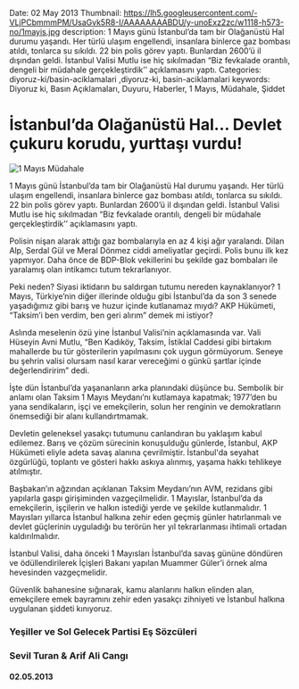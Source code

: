 Date: 02 May 2013
Thumbnail: https://lh5.googleusercontent.com/-VLjPCbmmmPM/UsaGvk5R8-I/AAAAAAAABDU/y-unoExz2zc/w1118-h573-no/1mayis.jpg
description: 1 Mayıs günü İstanbul’da tam bir Olağanüstü Hal durumu yaşandı. Her türlü ulaşım engellendi, insanlara binlerce gaz bombası atıldı, tonlarca su sıkıldı. 22 bin polis görev yaptı. Bunlardan 2600’ü il dışından geldi. İstanbul Valisi Mutlu ise hiç sıkılmadan “Biz fevkalade orantılı, dengeli bir müdahale gerçekleştirdik’’ açıklamasını yaptı.
Categories: diyoruz-ki/basin-aciklamalari ,diyoruz-ki, basin-aciklamalari
keywords: Diyoruz ki, Basın Açıklamaları, Duyuru, Haberler, 1 Mayıs, Müdahale, Şiddet

# İstanbul’da Olağanüstü Hal… Devlet çukuru korudu, yurttaşı vurdu!

![1 Mayıs Müdahale](https://lh5.googleusercontent.com/-VLjPCbmmmPM/UsaGvk5R8-I/AAAAAAAABDU/y-unoExz2zc/w1118-h573-no/1mayis.jpg)


1 Mayıs günü İstanbul’da tam bir Olağanüstü Hal durumu yaşandı. Her türlü ulaşım engellendi, insanlara binlerce gaz bombası atıldı, tonlarca su sıkıldı. 22 bin polis görev yaptı. Bunlardan 2600’ü il dışından geldi. İstanbul Valisi Mutlu ise hiç sıkılmadan “Biz fevkalade orantılı, dengeli bir müdahale gerçekleştirdik’’ açıklamasını yaptı.

Polisin nişan alarak attığı gaz bombalarıyla en az 4 kişi ağır yaralandı. Dilan Alp, Serdal Gül ve Meral Dönmez ciddi ameliyatlar geçirdi. Polis bunu ilk kez yapmıyor. Daha önce de BDP-Blok vekillerini bu şekilde gaz bombaları ile yaralamış olan intikamcı tutum tekrarlanıyor. 

Peki neden? Siyasi iktidarın bu saldırgan tutumu nereden kaynaklanıyor? 1 Mayıs, Türkiye’nin diğer illerinde olduğu gibi İstanbul’da da son 3 senede yaşadığımız gibi barış ve huzur içinde kutlanamaz mıydı? AKP Hükümeti, “Taksim’i ben verdim, ben geri alırım” demek mi istiyor? 

Aslında meselenin özü yine İstanbul Valisi’nin açıklamasında var. Vali Hüseyin Avni Mutlu, “Ben Kadıköy, Taksim, İstiklal Caddesi gibi birtakım mahallerde bu tür gösterilerin yapılmasını çok uygun görmüyorum. Seneye bu şehrin valisi olursam nasıl karar vereceğimi o günkü şartlar içinde değerlendiririm” dedi.

İşte dün İstanbul’da yaşananların arka planındaki düşünce bu. Sembolik bir anlamı olan Taksim 1 Mayıs Meydanı’nı kutlamaya kapatmak; 1977’den bu yana sendikaların, işçi ve emekçilerin, solun her renginin ve demokratların önemsediği bir alanı kullandırtmamak.

Devletin geleneksel yasakçı tutumunu canlandıran bu yaklaşım kabul edilemez. Barış ve çözüm sürecinin konuşulduğu günlerde, İstanbul, AKP Hükümeti eliyle adeta savaş alanına çevrilmiştir. İstanbul'da seyahat özgürlüğü, toplantı ve gösteri hakkı askıya alınmış, yaşama hakkı tehlikeye atılmıştır. 

Başbakan’ın ağzından açıklanan Taksim Meydanı’nın AVM, rezidans gibi yapılarla gaspı girişiminden vazgeçilmelidir. 1 Mayıslar, İstanbul’da da emekçilerin, işçilerin ve halkın istediği yerde ve şekilde kutlanmalıdır. 1 Mayısları yıllarca İstanbul halkına zehir eden geçmiş günler hatırlanmalı ve devlet güçlerinin uyguladığı bu terörün her yıl tekrarlanması ihtimali ortadan kaldırılmalıdır. 

İstanbul Valisi, daha önceki 1 Mayısları İstanbul’da savaş gününe döndüren ve ödüllendirilerek İçişleri Bakanı yapılan Muammer Güler’i örnek alma hevesinden vazgeçmelidir. 

Güvenlik bahanesine sığınarak, kamu alanlarını halkın elinden alan, emekçilere emek bayramını zehir eden yasakçı zihniyeti ve İstanbul halkına uygulanan şiddeti kınıyoruz.


### Yeşiller ve Sol Gelecek Partisi Eş Sözcüleri
### Sevil Turan & Arif Ali Cangı

#### 02.05.2013
